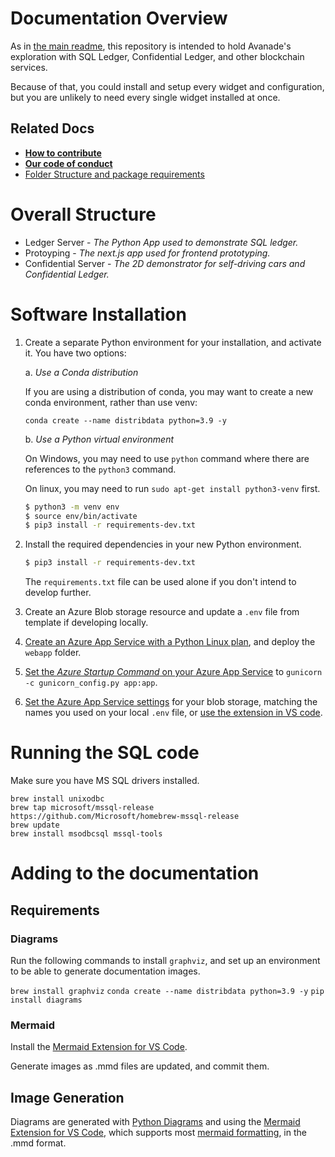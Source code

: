 # Documentation Overview
As in [the main readme](https://github.com/Avanade/emtech-distributed-data/tree/main/README.md), this repository is intended to hold Avanade's exploration with SQL Ledger, Confidential Ledger, and other blockchain services.

Because of that, you could install and setup every widget and configuration, but you are unlikely to need every single widget installed at once.

## Related Docs
- **[How to contribute](https://github.com/Avanade/emtech-distributed-data/tree/main/CONTRIBUTING.md)**
- **[Our code of conduct](https://github.com/Avanade/emtech-distributed-data/tree/main/CODE_OF_CONDUCT.md)**
- [Folder Structure and package requirements](structure.md)

# Overall Structure
- Ledger Server - *The Python App used to demonstrate SQL ledger.*
- Protoyping - *The next.js app used for frontend prototyping.*
- Confidential Server - *The 2D demonstrator for self-driving cars and Confidential Ledger.*
# Software Installation

1. Create a separate Python environment for your installation, and activate it. You have two options:

   a. *Use a Conda distribution*

      If you are using a distribution of conda, you may want to create a new conda environment, rather than use venv:

      `conda create --name distribdata python=3.9 -y`

   b. *Use a Python virtual environment*

      On Windows, you may need to use `python` command where there are references to the `python3` command.

      On linux, you may need to run `sudo apt-get install python3-venv` first.

   ```bash
   $ python3 -m venv env
   $ source env/bin/activate
   $ pip3 install -r requirements-dev.txt
   ```


2. Install the required dependencies in your new Python environment.

   ```bash
   $ pip3 install -r requirements-dev.txt
   ```
   The `requirements.txt` file can be used alone if you don't intend to develop further.
3. Create an Azure Blob storage resource and update a `.env` file from template if developing locally.
4. [Create an Azure App Service with a Python Linux plan](https://docs.microsoft.com/en-us/azure/developer/python/tutorial-deploy-app-service-on-linux-03), and deploy the `webapp` folder.
5. [Set the *Azure Startup Command* on your Azure App Service](https://docs.microsoft.com/en-us/azure/app-service/configure-language-python#customize-startup-command) to `gunicorn -c gunicorn_config.py app:app`.
6. [Set the Azure App Service settings](https://docs.microsoft.com/en-us/azure/app-service/configure-common#configure-app-settings) for your blob storage, matching the names you used on your local `.env` file, or [use the extension in VS code](https://docs.microsoft.com/en-us/azure/developer/python/tutorial-deploy-app-service-on-linux-03#optional-upload-an-environment-variable-definitions-file).


# Running the SQL code
Make sure you have MS SQL drivers installed.
```
brew install unixodbc
brew tap microsoft/mssql-release https://github.com/Microsoft/homebrew-mssql-release
brew update
brew install msodbcsql mssql-tools
```

# Adding to the documentation
## Requirements
### Diagrams
Run the following commands to install `graphviz`, and set up an environment to be able to generate documentation images.

`brew install graphviz`
`conda create --name distribdata python=3.9 -y`
`pip install diagrams`

### Mermaid
Install the [Mermaid Extension for VS Code](https://marketplace.visualstudio.com/items?itemName=tomoyukim.vscode-mermaid-editor).

Generate images as .mmd files are updated, and commit them.

## Image Generation
Diagrams are generated with [Python Diagrams](https://pypi.org/project/diagrams/) and using the [Mermaid Extension for VS Code](https://marketplace.visualstudio.com/items?itemName=tomoyukim.vscode-mermaid-editor), which supports most [mermaid formatting](https://github.com/mermaid-js/mermaid/blob/master/README.md), in the .mmd format.